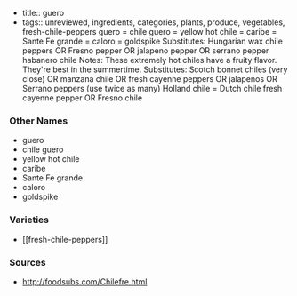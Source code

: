 - title:: guero
- tags:: unreviewed, ingredients, categories, plants, produce, vegetables, fresh-chile-peppers
guero = chile guero = yellow hot chile = caribe = Sante Fe grande = caloro = goldspike Substitutes: Hungarian wax chile peppers OR Fresno pepper OR jalapeno pepper OR serrano pepper habanero chile Notes: These extremely hot chiles have a fruity flavor. They're best in the summertime. Substitutes: Scotch bonnet chiles (very close) OR manzana chile OR fresh cayenne peppers OR jalapenos OR Serrano peppers (use twice as many) Holland chile = Dutch chile fresh cayenne pepper OR Fresno chile

### Other Names

* guero
* chile guero
* yellow hot chile
* caribe
* Sante Fe grande
* caloro
* goldspike

### Varieties

* [[fresh-chile-peppers]]

### Sources
* http://foodsubs.com/Chilefre.html

